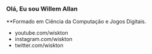### Olá, Eu sou Willem Allan 

**Formado em Ciência da Computação e Jogos Digitais.

- youtube.com/wiskton
- instagram.com/wiskton
- twitter.com/wiskton

<!--
**wiskton/wiskton** is a ✨ _special_ ✨ repository because its `README.md` (this file) appears on your GitHub profile.

Here are some ideas to get you started:

- 🔭 I’m currently working on Bild/Vitta
- 🌱 I’m currently learning ...
- 👯 I’m looking to collaborate on ...
- 🤔 I’m looking for help with ...
- 💬 Ask me about ...
- 📫 How to reach me: ...
- 😄 Pronouns: ...
- ⚡ Fun fact: ...
-->
